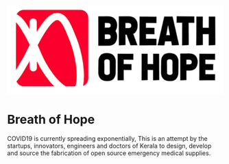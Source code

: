 ![Breath of Hope](img/logo/logo.jpg)

# Breath of Hope
COVID19 is currently spreading exponentially, This is an attempt by the startups, innovators, engineers and doctors of Kerala to design, develop and source the fabrication of open source emergency medical supplies.
